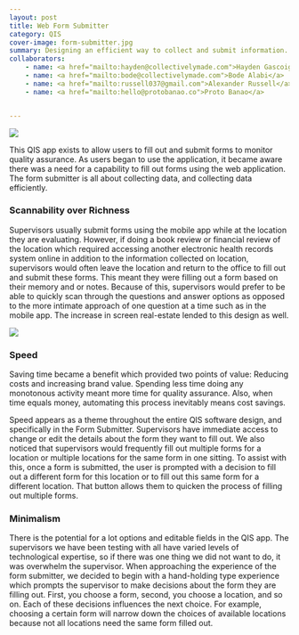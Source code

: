 ```yaml
---
layout: post
title: Web Form Submitter
category: QIS
cover-image: form-submitter.jpg
summary: Designing an efficient way to collect and submit information.
collaborators:
    - name: <a href="mailto:hayden@collectivelymade.com">Hayden Gascoigne</a>
    - name: <a href="mailto:bode@collectivelymade.com">Bode Alabi</a>
    - name: <a href="mailto:russell037@gmail.com">Alexander Russell</a>
    - name: <a href="mailto:hello@protobanao.co">Proto Banao</a>


---
```


<img src="{{ site.baseurl }}/img/form-submitter-1.png" />

This QIS app exists to allow users to fill out and submit forms to monitor quality assurance. As users began to use the application, it became aware there was a need for a capability to fill out forms using the web application. The form submitter is all about collecting data, and collecting data efficiently.

### Scannability over Richness

Supervisors usually submit forms using the mobile app while at the location they are evaluating. However, if doing a book review or financial review of the location which required accessing another electronic health records system online in addition to the information collected on location, supervisors would often leave the location and return to the office to fill out and submit these forms. This meant they were filling out a form based on their memory and or notes. Because of this, supervisors would prefer to be able to quickly scan through the questions and answer options as opposed to the more intimate approach of one question at a time such as in the mobile app. The increase in screen real-estate lended to this design as well.

<img src="{{ site.baseurl }}/img/formsubmitter-scan.gif" />

### Speed

Saving time became a benefit which provided two points of value: Reducing costs and increasing brand value. Spending less time doing any monotonous activity meant more time for quality assurance. Also, when time equals money, automating this process inevitably means cost savings.

Speed appears as a theme throughout the entire QIS software design, and specifically in the Form Submitter. Supervisors have immediate access to change or edit the details about the form they want to fill out. We also noticed that supervisors would frequently fill out multiple forms for a location or multiple locations for the same form in one sitting. To assist with this, once a form is submitted, the user is prompted with a decision to fill out a different form for this location or to fill  out this same form for a different location. That button allows them to quicken the process of filling out multiple forms.

### Minimalism

There is the potential for a lot options and editable fields in the QIS app. The supervisors we have been testing with all have varied levels of technological expertise, so if there was one thing we did not want to do, it was overwhelm the supervisor. When approaching the experience of the form submitter, we decided to begin with a hand-holding type experience which prompts the supervisor to make decisions about the form they are filling out. First, you choose a form, second, you choose a location, and so on. Each of these decisions influences the next choice. For example, choosing a certain form will narrow down the choices of available locations because not all locations need the same form filled out.


<!-- ## Not hovered, kind of hovered, totally hovered

[gif of the hovering thing]

In our first design, we had conflicting opinions about the visibility of the media buttons. Having icons for every single question created a lot of clutter on an otherwise pretty minimal page. We explored having these options appear when the cursor was hovered on the question itself, but ultimately concluded that hiding options until this interaction was harmful to the experience. Supervisors wouldn’t think to navigate to the buttons until already hovered. Perhaps they wanted to add an image or a comment before actually answering the question - they would have to hover on the question area before being able to select the button.

The solution became a series of states the buttons would go through. Not hovered meant the buttons would be smaller and opaque so that they didn’t clutter the space. Hovering on the container then enlarged the buttons and gave them a darker shade. Actually hovering on the button changes it even darker, letting the supervisor know which button they are on. Once a photo or comment has been added, the button state turns blue and, in the case of photos, a number is provided, letting the supervisors know how many photos have been added.

[ gif of not hovered, kind of hovered, totally hovered ] -->
